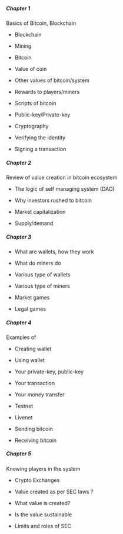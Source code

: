 ##### Chapter 1
Basics of Bitcoin, Blockchain

- Blockchain

- Mining

- Bitcoin 

- Value of coin

- Other values of bitcoin/system

- Rewards to players/miners

- Scripts of bitcoin

- Public-key/Private-key

- Cryptography

- Verifying the identity

- Signing a transaction

##### Chapter 2
Review of value creation in bitcoin ecosystem

- The logic of self managing system (DAO)

- Why investors rushed to bitcoin

- Market capitalization

- Supply/demand


##### Chapter 3

- What are wallets, how they work

- What do miners do

- Various type of wallets

- Various type of miners

- Market games

- Legal games

##### Chapter 4
Examples of 

- Creating wallet

- Using wallet

- Your private-key, public-key

- Your transaction

- Your money transfer

- Testnet

- Livenet

- Sending bitcoin

- Receiving bitcoin

##### Chapter 5

Knowing players in the system

- Crypto Exchanges

- Value created as per SEC laws ?

- What value is created?

- Is the value sustainable

- Limits and roles of SEC



